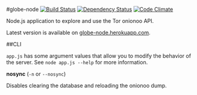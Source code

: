 #globe-node
[![Build Status](https://travis-ci.org/makepanic/globe-node.png?branch=master)](https://travis-ci.org/makepanic/globe-node)
[![Dependency Status](https://david-dm.org/makepanic/globe-node.svg)](https://david-dm.org/makepanic/globe-node)
[![Code Climate](https://codeclimate.com/github/makepanic/globe-node.png)](https://codeclimate.com/github/makepanic/globe-node)

Node.js application to explore and use the Tor onionoo API.

Latest version is available on [globe-node.herokuapp.com](https://globe-node.herokuapp.com/).

##CLI

`app.js` has some argument values that allow you to modify the behavior of the server.
See `node app.js --help` for more information.

__nosync__ (`-n` or `--nosync`)

Disables clearing the database and reloading the onionoo dump.